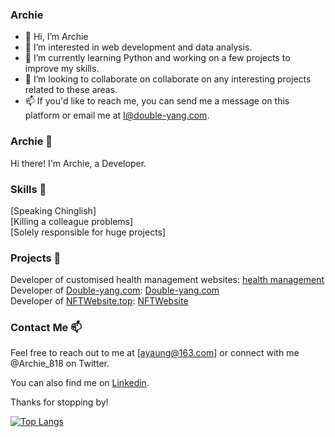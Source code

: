 ### Archie

- 👋 Hi, I’m Archie
- 👀 I’m interested in web development and data analysis.
- 🌱 I’m currently learning Python and working on a few projects to improve my skills. 
- 💞️ I’m looking to collaborate on collaborate on any interesting projects related to these areas.
- 📫 If you'd like to reach me, you can send me a message on this platform or email me at I@double-yang.com.

<!---
Archie818/Archie818 is a ✨ special ✨ repository because its `README.md` (this file) appears on your GitHub profile.
You can click the Preview link to take a look at your changes.
--->
### Archie 👋
Hi there! I'm Archie, a Developer.

### Skills 👀
[Speaking Chinglish]\
[Killing a colleague problems]\
[Solely responsible for huge projects]

### Projects 🌱
Developer of customised health management websites: [health management](https://github.com/Archie818/health-management)\
Developer of [Double-yang.com](https://double-yang.com/): [Double-yang.com](https://github.com/Archie818/first-personal-website)\
Developer of [NFTWebsite.top](https://nftwebsite.top/): [NFTWebsite](https://github.com/Archie818/RoboPunksNFT)

### Contact Me 📫
Feel free to reach out to me at [ayaung@163.com] or connect with me @Archie_818 on Twitter.

You can also find me on [Linkedin](https://www.linkedin.com/in/yangy818/).

Thanks for stopping by!

[![Top Langs](https://github-readme-stats.vercel.app/api/top-langs/?username=archie818&layout=compact)](https://github.com/anuraghazra/github-readme-stats)
